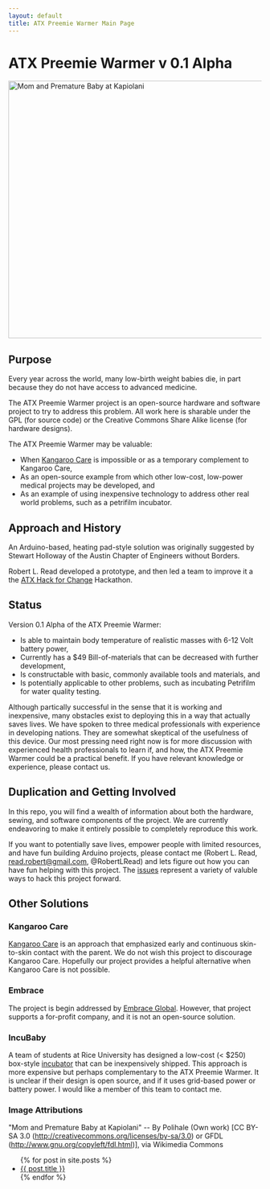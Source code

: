 ```yaml
---
layout: default
title: ATX Preemie Warmer Main Page
---
```


# ATX Preemie Warmer v 0.1 Alpha

<a title="By Polihale (Own work) [CC BY-SA 3.0 (http://creativecommons.org/licenses/by-sa/3.0) or GFDL (http://www.gnu.org/copyleft/fdl.html)], via Wikimedia Commons" href="http://commons.wikimedia.org/wiki/File%3AMom_and_Premature_Baby_at_Kapiolani.jpg"><img width="512" alt="Mom and Premature Baby at Kapiolani" src="//upload.wikimedia.org/wikipedia/commons/2/20/Mom_and_Premature_Baby_at_Kapiolani.jpg"/></a>

## Purpose

Every year across the world, many low-birth weight babies die, in part because they do not have access to advanced medicine.

The ATX Preemie Warmer project is an open-source hardware and software project to try to address this problem. All work here is sharable under the GPL (for source code) or the Creative Commons Share Alike license (for hardware designs).

The ATX Preemie Warmer may be valuable:

* When [Kangaroo Care](https://en.wikipedia.org/wiki/Kangaroo_care) is impossible or as a temporary complement to Kangaroo Care,
* As an open-source example from which other low-cost, low-power medical projects may be developed, and
* As an example of using inexpensive technology to address other real world problems, such as a petrifilm incubator.

## Approach and History

An Arduino-based, heating pad-style solution was originally suggested by Stewart Holloway of the Austin Chapter of Engineers without Borders.

Robert L. Read developed a prototype, and then led a team to improve it a the [ATX Hack for Change](http://publicinvention.blogspot.com/2015/06/report-atx-hack-for-change-2015-preemie.html) Hackathon.

## Status

Version 0.1 Alpha of the ATX Preemie Warmer:

* Is able to maintain body temperature of realistic masses with 6-12 Volt battery power,
* Currently has a $49 Bill-of-materials that can be decreased with further development,
* Is constructable with basic, commonly available tools and materials, and
* Is potentially applicable to other problems, such as incubating Petrifilm for water quality testing.

Although partically successful in the sense that it is working and inexpensive, many obstacles exist to deploying this in a way that actually saves lives.
We have spoken to three medical professionals with experience in developing nations. They are somewhat skeptical of the usefulness of this device.  Our most pressing need right now is for more discussion with experienced health professionals to learn if, and how, the ATX Preemie Warmer could be a practical benefit. If you have relevant knowledge or experience, please contact us.

## Duplication and Getting Involved

In this repo, you will find a wealth of information about both the hardware, sewing, and software components of the project.  We are currently endeavoring to make it entirely possible to completely reproduce this work.

If you want to potentially save lives, empower people with limited resources, and have fun building Arduino projects, please contact me (Robert L. Read, <read.robert@gmail.com>, @RobertLRead) and lets figure out how you can have fun helping with this project. The [issues](https://github.com/PIFAH/ATX-Preemie/issues) represent a variety of valuble ways to hack this project forward.

## Other Solutions

### Kangaroo Care

[Kangaroo Care](https://en.wikipedia.org/wiki/Kangaroo_care) is an approach that emphasized early and continuous skin-to-skin contact with the parent. We do not wish this project to discourage Kangaroo Care. Hopefully our project provides a helpful alternative when Kangaroo Care is not possible.


### Embrace

The project is begin addressed by [Embrace Global](http://embraceglobal.org). However, that project supports a for-profit company, and it is not an open-source solution. 

### IncuBaby

A team of students at Rice University has designed a low-cost (< $250) box-style [incubator](http://oedk.rice.edu/Sys/PublicProfile/25543138/3637470) that can be inexpensively shipped.  This approach is more expensive but perhaps complementary to the ATX Preemie Warmer. It is unclear if their design is open source, and if it uses grid-based power or battery power. I would like a member of this team to contact me.

### Image Attributions

"Mom and Premature Baby at Kapiolani" --
By Polihale (Own work) [CC BY-SA 3.0 (http://creativecommons.org/licenses/by-sa/3.0) or GFDL (http://www.gnu.org/copyleft/fdl.html)], via Wikimedia Commons

<ul>
  {% for post in site.posts %}
    <li>
      <a href="{{ post.url }}">{{ post.title }}</a>
    </li>
  {% endfor %}
</ul>


